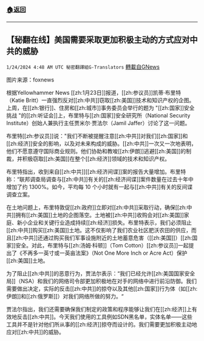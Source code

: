 ###  [:house:返回](README.md)
---


## 【秘翻在线】美国需要采取更加积极主动的方式应对中共的威胁
`1/24/2024 4:48 AM UTC 秘密翻譯組G-Translators` [轉載自GNews](https://gnews.org/articles/2247867)

图片来源：foxnews

根据Yellowhammer News [[zh:1月23日]]报道，[[zh:参议员]]凯蒂·布里特（Katie Britt）一直强烈反对[[zh:中共]]窃取[[zh:美国]]技术和知识产权的企图。上周，在[[zh:银行]]、住房和[[zh:城市]]事务委员会举行的题为 "[[zh:国家]]安全挑战 "的[[zh:听证会]]上，布里特与[[zh:国家]]安全研究所（National Security Institute）创始人兼执行主任贾米尔·贾法尔（Jamil Jaffer）讨论了这一问题。

布里特[[zh:参议员]]说："我们不断被提醒注意[[zh:中共]]对我们[[zh:国家]]和[[zh:经济]]安全的影响，以及对未来构成的威胁。[[zh:中共]]一次又一次地表明，他们不愿意遵守国际商业规则。他们协助和教唆[[zh:伊朗]]逃避[[zh:美国]]的制裁，并积极窃取[[zh:美国]]在整个[[zh:经济]]领域的技术和知识产权。

布里特指出，收到来自[[zh:中共]][[zh:经济间谍]]案的报告大量增加。布里特称：“联邦调查局调查与[[zh:中共]]有关的[[zh:经济间谍]]案件数量在过去十年中增加了约 1300%。如今，平均每 10 个小时就有一起与[[zh:中共]]有关的反间谍调查立案。

在土地问题上，布里特敦促[[zh:政府]]立即对[[zh:中共]]采取行动，确保[[zh:中共]]拥有[[zh:美国]]土地的企图落空。土地被[[zh:中共]]收购会对[[zh:美国]]家庭、新小企业和关键行业造成持续[[zh:经济]]损失。布里特表示，我们必须阻止[[zh:中共]]购买[[zh:美国]]土地。这不仅影响了我们农业社区肥沃农田的供应，而且[[zh:中共]]还通过购买我们军事设施附近的土地蓄意危害（[[zh:美国]]）[[zh:国家]]安全。对此，布里特与[[zh:汤姆·科顿]]（Tom Cotton）[[zh:参议员]]一起提出了《不再多一英寸或一英亩法案》（Not One More Inch or Acre Act）保护[[zh:美国]]土地。

为了阻止[[zh:中共]]的恶意行为，贾法尔表示：“我们已经允许[[zh:美国国家安全局]]（NSA）和我们的网络司令部更加积极地在对手的网络中进行前沿防御。我们需要做出决定，实际的反击[[zh:中共]]的掠夺以及其他[[zh:国家]]行为体（如[[zh:伊朗]]和[[zh:俄罗斯]]）对我们网络所做的努力。“

贾法尔指出，我们还需要确保我们制定的政策和程序能够让我们在[[zh:经济]]上有效地反击[[zh:中共]]。今天我们使用的工具例如SDN黑名单，实体名单——这些工具并不是针对他们所从事的[[zh:经济]]掠夺而设计的。我们需要更加积极主动地应对[[zh:中共]]的威胁。
